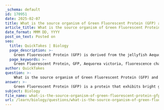 ```yaml
---
_schema: default
id: 170951
date: 2025-02-07
title: What is the source organism of Green Fluorescent Protein (GFP) and what are its fluorescence characteristics?
article_title: What is the source organism of Green Fluorescent Protein (GFP) and what are its fluorescence characteristics?
date_format: MMM DD, YYYY
post_on_text: Posted on
seo:
  title: QuickTakes | Biology
  page_description: >-
    Green Fluorescent Protein (GFP) is derived from the jellyfish Aequorea victoria and exhibits bright green fluorescence under ultraviolet or blue light. It is a key tool in molecular biology for visualizing gene expression and tracking protein dynamics.
  page_keywords: >-
    Green Fluorescent Protein, GFP, Aequorea victoria, fluorescence characteristics, bright green fluorescence, ultraviolet light, protein localization, gene expression, live cells, fusion proteins, fluorescence microscopy, cellular processes
author: QuickTakes
question: >-
    What is the source organism of Green Fluorescent Protein (GFP) and what are its fluorescence characteristics?
answer: >-
    Green Fluorescent Protein (GFP) is a protein that exhibits bright green fluorescence when exposed to ultraviolet or blue light. It was originally discovered in the jellyfish *Aequorea victoria*. The fluorescence characteristics of GFP are notable; it absorbs light primarily in the blue to ultraviolet range and emits light in the green spectrum, typically around 509 nanometers.\n\nGFP has become a crucial tool in molecular and cellular biology, allowing researchers to visualize gene expression and protein localization in live cells. By creating fusion proteins with GFP, scientists can track the dynamics of proteins in real time, providing insights into cellular processes.\n\nThe fluorescence mechanism of GFP involves the absorption of light at a specific wavelength, followed by the emission of light at a longer wavelength, a process known as fluorescence. This property makes GFP particularly useful in various microscopy techniques, including fluorescence microscopy, where it can be used to label specific cellular components for visualization.\n\nIn summary, GFP is derived from the jellyfish *Aequorea victoria* and is characterized by its ability to fluoresce bright green when exposed to specific wavelengths of light, making it an invaluable tool in biological research.
subject: Biology
file_name: what-is-the-source-organism-of-green-fluorescent-protein-gfp-and-what-are-its-fluorescence-characteristics.md
url: /learn/biology/questions/what-is-the-source-organism-of-green-fluorescent-protein-gfp-and-what-are-its-fluorescence-characteristics
---
```


&nbsp;